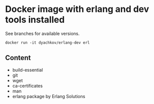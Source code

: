 # Docker image with erlang and dev tools installed
See branches for available versions.

    docker run -it dyachkov/erlang-dev erl

## Content
* build-essential
* git
* wget
* ca-certificates
* man
* erlang package by Erlang Solutions
